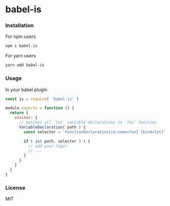 # babel-is

### Installation

For npm users

```bash
npm i babel-is
```

For yarn users

```bash
yarn add babel-is
```

### Usage

In your babel plugin

```js
const is = require( 'babel-is' )

module.exports = function () {
  return {
    visitor: {
      // matches all `let` variable declarations in `foo` function
      VariableDeclaration( path ) {
        const selector = `FunctionDeclaration[id.name=foo] [kind=let]`

        if ( is( path, selector ) ) {
          // add your logic
          // ...
        }
      }
    }
  }
}
```



### License

MIT
